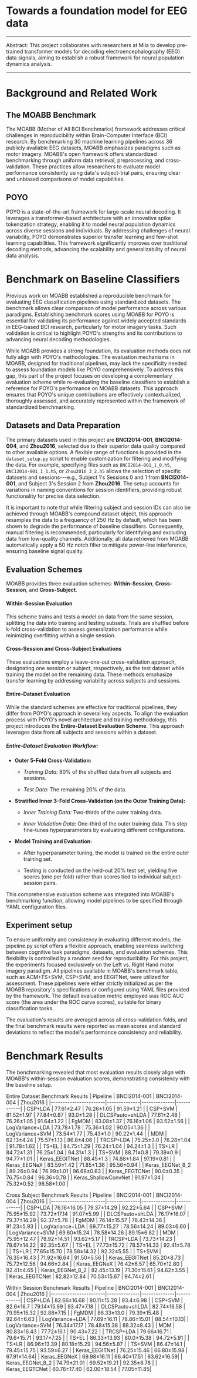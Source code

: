 # Towards a foundation model for EEG data
 
---
Abstract:
  This project collaborates with researchers at Mila to develop
  pre-trained transformer models for decoding electroencephalography
  (EEG) data signals, aiming to establish a robust framework for neural
  population dynamics analysis.
  
---

# Background and Related Work

## The MOABB Benchmark

The MOABB (Mother of All BCI Benchmarks) framework addresses critical
challenges in reproducibility within Brain-Computer Interface (BCI)
research. By benchmarking 30 machine learning pipelines across 36
publicly available EEG datasets, MOABB emphasizes paradigms such as
motor imagery. MOABB's open framework offers standardized benchmarking
through uniform data retrieval, preprocessing, and cross-validation.
These practices allow researchers to evaluate model performance
consistently using data's subject-trial pairs, ensuring clear and
unbiased comparisons of model capabilities.

## POYO

POYO is a state-of-the-art framework for large-scale neural decoding. It
leverages a transformer-based architecture with an innovative spike
tokenization strategy, enabling it to model neural population dynamics
across diverse sessions and individuals. By addressing challenges of
neural variability, POYO demonstrates superior transfer learning and
few-shot learning capabilities. This framework significantly improves
over traditional decoding methods, advancing the scalability and
generalizability of neural data analysis.

# Benchmark on Baseline Classifiers

Previous work on MOABB established a reproducible benchmark for
evaluating EEG classification pipelines using standardized datasets. The
benchmark allows clear comparison of model performance across various
paradigms. Establishing benchmark scores using MOABB for POYO is
essential for validating its performance against widely accepted
standards in EEG-based BCI research, particularly for motor imagery
tasks. Such validation is critical to highlight POYO's strengths and its
contributions to advancing neural decoding methodologies.

While MOABB provides a strong foundation, its evaluation methods does
not fully align with POYO's methodologies. The evaluation mechanisms in
MOABB, designed for traditional pipelines, may lack the specificity
needed to assess foundation models like POYO comprehensively. To address
this gap, this part of the project focuses on developing a complementary
evaluation scheme while re-evaluating the baseline classifiers to
establish a reference for POYO's performance on MOABB datasets. This
approach ensures that POYO's unique contributions are effectively
contextualized, thoroughly assessed, and accurately represented within
the framework of standardized benchmarking.

## Datasets and Data Preparation

The primary datasets used in this project are **BNCI2014-001**,
**BNCI2014-004**, and **Zhou2016**, selected due to their superior data
quality compared to other available options. A flexible range of
functions is provided in the `dataset_setup.py` script to enable
customization for filtering and modifying the data. For example,
specifying files such as `BNCI2014-001_1_0.h5`, `BNCI2014-001_1_1.h5`,
or `Zhou2016_3_2.h5` allows the selection of specific datasets and
sessions---e.g., Subject 1's Sessions 0 and 1 from **BNCI2014-001**, and
Subject 3's Session 2 from **Zhou2016**. The setup accounts for
variations in naming conventions for session identifiers, providing
robust functionality for precise data selection.

It is important to note that while filtering subject and session IDs can
also be achieved through MOABB's compound dataset object, this approach
resamples the data to a frequency of 250 Hz by default, which has been
shown to degrade the performance of baseline classifiers. Consequently,
manual filtering is recommended, particularly for identifying and
excluding data from low-quality channels. Additionally, all data
retrieved from MOABB automatically apply a 50 Hz notch filter to
mitigate power-line interference, ensuring baseline signal quality.

## Evaluation Schemes

MOABB provides three evaluation schemes: **Within-Session**,
**Cross-Session**, and **Cross-Subject**.

#### Within-Session Evaluation

This scheme trains and tests a model on data from the same session,
splitting the data into training and testing subsets. Trials are
shuffled before k-fold cross-validation to assess generalization
performance while minimizing overfitting within a single session.

#### Cross-Session and Cross-Subject Evaluations

These evaluations employ a leave-one-out cross-validation approach,
designating one session or subject, respectively, as the test dataset
while training the model on the remaining data. These methods emphasize
transfer learning by addressing variability across subjects and
sessions.

#### Entire-Dataset Evaluation

While the standard schemes are effective for traditional pipelines, they
differ from POYO's approach in several key aspects. To align the
evaluation process with POYO's novel architecture and training
methodology, this project introduces the **Entire-Dataset Evaluation
Scheme**. This approach leverages data from all subjects and sessions
within a dataset.

##### Entire-Dataset Evaluation Workflow:
-   **Outer 5-Fold Cross-Validation:**

    -   *Training Data:* 80% of the shuffled data from all subjects and
        sessions.

    -   *Test Data:* The remaining 20% of the data.

-   **Stratified Inner 3-Fold Cross-Validation (on the Outer Training
    Data):**

    -   *Inner Training Data:* Two-thirds of the outer training data.

    -   *Inner Validation Data:* One-third of the outer training data.
        This step fine-tunes hyperparameters by evaluating different
        configurations.

-   **Model Training and Evaluation:**

    -   After hyperparameter tuning, the model is trained on the entire
        outer training set.

    -   Testing is conducted on the held-out 20% test set, yielding five
        scores (one per fold) rather than scores tied to individual
        subject-session pairs.

This comprehensive evaluation scheme was integrated into MOABB's
benchmarking function, allowing model pipelines to be specified through
YAML configuration files.

## Experiment setup

To ensure uniformity and consistency in evaluating different models, the
pipeline.py script offers a flexible approach, enabling seamless
switching between cognitive task paradigms, datasets, and evaluation
schemes. This flexibility is controlled by a random seed for
reproducibility. For this project, the experiments focused exclusively
on the Left vs. Right Hand motor imagery paradigm. All pipelines
available in MOABB's benchmark table, such as ACM+TS+SVM, CSP+SVM, and
EEGITNet, were utilized for assessment. These pipelines were either
strictly initialized as per the MOABB repository's specifications or
configured using YAML files provided by the framework. The default
evaluation metric employed was ROC AUC score (the area under the ROC
curve scores), suitable for binary classification tasks.

The evaluation's results are averaged across all cross-validation folds,
and the final benchmark results were reported as mean scores and
standard deviations to reflect the model's performance consistency and
reliability.

# Benchmark Results

The benchmarking revealed that most evaluation results closely align
with MOABB's within-session evaluation scores, demonstrating consistency
with the baseline setup.

Entire Dataset Benchmark Results
| Pipeline              | BNCI2014-001 | BNCI2014-004 | Zhou2016   |
|-----------------------|--------------|--------------|------------|
| CSP+LDA              | 77.61±2.47   | 76.26±1.05   | 91.59±1.21 |
| CSP+SVM              | 81.52±1.97   | 77.84±0.87   | 93.0±1.28  |
| DLCSPauto+shLDA      | 77.61±2.48   | 76.26±1.05   | 91.64±1.22 |
| FgMDM                | 83.08±1.37   | 76.16±1.06   | 93.52±1.56 |
| LogVariance+LDA      | 73.78±1.78   | 75.36±1.02   | 90.05±1.36 |
| LogVariance+SVM      | 73.54±1.77   | 75.43±1.0    | 90.22±1.44 |
| MDM                  | 62.13±4.24   | 75.57±1.13   | 86.8±4.06  |
| TRCSP+LDA            | 75.25±3.0    | 76.28±1.04   | 91.78±1.62 |
| TS+EL                | 84.75±1.29   | 76.24±1.04   | 94.24±1.3  |
| TS+LR                | 84.72±1.31   | 76.25±1.04   | 94.31±1.3  |
| TS+SVM               | 88.71±0.8    | 79.39±0.9    | 94.77±1.01 |
| Keras_EEGITNet       | 88.45±1.3    | 74.88±1.84   | 97.19±0.81 |
| Keras_EEGNeX         | 83.59±1.42   | 71.85±1.36   | 95.56±0.94 |
| Keras_EEGNet_8_2     | 89.26±0.94   | 76.99±1.01   | 96.68±0.63 |
| Keras_EEGTCNet       | 90.0±0.35    | 76.75±0.84   | 96.36±0.78 |
| Keras_ShallowConvNet | 91.97±1.34   | 75.32±0.52   | 96.58±1.00 |


Cross Subject Benchmark Results
| Pipeline              | BNCI2014-001 | BNCI2014-004 | Zhou2016   |
|-----------------------|--------------|--------------|------------|
| CSP+LDA              | 76.16±16.05  | 79.37±14.29  | 92.22±5.64 |
| CSP+SVM              | 75.95±15.92  | 73.72±17.14  | 91.07±5.99 |
| DLCSPauto+shLDA      | 76.17±16.07  | 79.37±14.29  | 92.37±5.78 |
| FgMDM                | 76.14±15.57  | 78.43±14.36  | 91.23±5.93 |
| LogVariance+LDA      | 69.77±15.27  | 78.56±14.24  | 89.03±6.60 |
| LogVariance+SVM      | 69.60±15.24  | 78.58±14.26  | 89.15±6.82 |
| MDM                  | 75.95±12.47  | 78.92±14.51  | 93.62±5.17 |
| TRCSP+LDA            | 73.73±14.23  | 78.67±14.32  | 92.35±5.67 |
| TS+EL                | 77.73±15.72  | 78.57±14.33  | 92.41±5.78 |
| TS+LR                | 77.65±15.70  | 78.58±14.32  | 92.32±5.55 |
| TS+SVM               | 76.35±16.43  | 71.92±16.64  | 91.50±5.56 |
| Keras_EEGITNet       | 85.20±8.73   | 75.72±12.56  | 94.66±2.84 |
| Keras_EEGNeX         | 76.42±6.57   | 65.70±12.80  | 92.41±4.65 |
| Keras_EEGNet_8_2     | 82.45±13.19  | 71.30±15.61  | 94.62±3.55 |
| Keras_EEGTCNet       | 82.82±12.84  | 70.53±15.67  | 94.74±2.61 |

Within Session Benchmark Results
| Pipeline              | BNCI2014-001 | BNCI2014-004 | Zhou2016   |
|-----------------------|--------------|--------------|------------|
| CSP+LDA              | 82.66±16.68  | 80.11±15.28  | 93.4±6.98  |
| CSP+SVM              | 82.6±16.7    | 79.14±15.99  | 93.47±7.18 |
| DLCSPauto+shLDA      | 82.74±16.58  | 79.95±15.32  | 92.88±7.15 |
| FgMDM                | 86.33±13.0   | 79.39±15.48  | 92.64±6.63 |
| LogVariance+LDA      | 77.69±16.11  | 78.86±15.01  | 88.54±10.13|
| LogVariance+SVM      | 76.34±17.17  | 78.48±15.38  | 88.32±8.43 |
| MDM                  | 80.83±16.43  | 77.72±16.1   | 90.43±7.22 |
| TRCSP+LDA            | 79.66±16.71  | 79.6±15.71   | 93.17±7.25 |
| TS+EL                | 86.33±13.93  | 80.0±15.38   | 94.72±5.91 |
| TS+LR                | 86.96±13.39  | 80.18±15.29  | 94.56±5.87 |
| TS+SVM               | 86.47±14.1   | 79.45±15.75  | 93.59±6.27 |
| Keras_EEGITNet       | 76.25±15.46  | 66.80±15.98  | 67.91±14.64|
| Keras_EEGNeX         | 69.98±16.11  | 66.40±17.51  | 63.62±16.59|
| Keras_EEGNet_8_2     | 74.79±21.01  | 69.52±19.21  | 92.35±8.78 |
| Keras_EEGTCNet       | 60.76±17.40  | 62.00±18.54  | 77.05±11.85|


